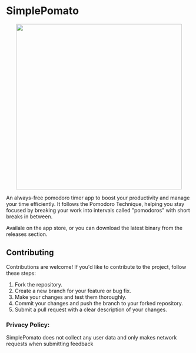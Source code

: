 # SimplePomato

<p align="center">
  <img style="display:block;margin: auto;" src="https://github.com/bilbofroggins/SimplePomato/assets/82745308/a0f189b8-0047-480d-ad52-020c7fdb8150" width="450"/>
</p>

An always-free pomodoro timer app to boost your productivity and manage your time efficiently. It follows the Pomodoro Technique, helping you stay focused by breaking your work into intervals called "pomodoros" with short breaks in between.

Availale on the app store, or you can download the latest binary from the releases section.

## Contributing
Contributions are welcome! If you'd like to contribute to the project, follow these steps:

1) Fork the repository.
2) Create a new branch for your feature or bug fix.
3) Make your changes and test them thoroughly.
4) Commit your changes and push the branch to your forked repository.
5) Submit a pull request with a clear description of your changes.

### Privacy Policy:
SimplePomato does not collect any user data and only makes network requests when submitting feedback
